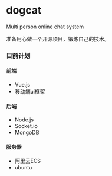 # dogcat
Multi person online chat system

准备用心做一个开源项目，锻炼自己的技术。

### 目前计划
#### 前端
- Vue.js
- 移动端ui框架
#### 后端
- Node.js
- Socket.io
- MongoDB
#### 服务器
- 阿里云ECS
- ubuntu

